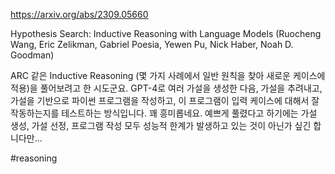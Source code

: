 https://arxiv.org/abs/2309.05660

Hypothesis Search: Inductive Reasoning with Language Models (Ruocheng Wang, Eric Zelikman, Gabriel Poesia, Yewen Pu, Nick Haber, Noah D. Goodman)

ARC 같은 Inductive Reasoning (몇 가지 사례에서 일반 원칙을 찾아 새로운 케이스에 적용)을 풀어보려고 한 시도군요. GPT-4로 여러 가설을 생성한 다음, 가설을 추려내고, 가설을 기반으로 파이썬 프로그램을 작성하고, 이 프로그램이 입력 케이스에 대해서 잘 작동하는지를 테스트하는 방식입니다. 꽤 흥미롭네요. 예쁘게 풀렸다고 하기에는 가설 생성, 가설 선정, 프로그램 작성 모두 성능적 한계가 발생하고 있는 것이 아닌가 싶긴 합니다만...

#reasoning 